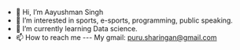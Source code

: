 - 👋 Hi, I’m Aayushman Singh
- 👀 I’m interested in sports, e-sports, programming, public speaking.
- 🌱 I’m currently learning Data science.
- 📫 How to reach me --- My gmail: puru.sharingan@gmail.com

<!---
purusharingan/purusharingan is a ✨ special ✨ repository because its `README.md` (this file) appears on your GitHub profile.
You can click the Preview link to take a look at your changes.
--->
